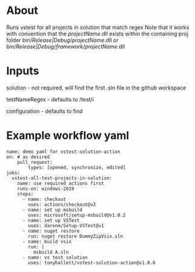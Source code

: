 # About
Runs vstest for all projects in solution that match regex
Note that it works with convention that the *projectName*.dll exists within the containing proj folder
bin/*Release|Debug*/*projectName*.dll
or
bin/*Release|Debug*/*framework*/*projectName*.dll

# Inputs
solution - not required, will find the first .sln file in the github workspace

testNameRegex - defaults to /test/i

configuration - defaults to find

# Example workflow yaml
```
name: demo yaml for vstest-solution-action
on: # as desired
    pull_request: 
        types: [opened, synchronize, edited]
jobs:
  vstest-all-test-projects-in-solution:
    name: use required actions first
    runs-on: windows-2019
    steps:
      - name: checkout
        uses: actions/checkout@v2
      - name: set up msbuild
        uses: microsoft/setup-msbuild@v1.0.2
      - name: set up VSTest
        uses: darenm/Setup-VSTest@v1
      - name: nuget restore
        run: nuget restore DummyZipVsix.sln
      - name: build vsix
        run: |
          msbuild A.sln 
      - name: vs test solution
        uses: tonyhallett/vstest-solution-action@v1.0.0
```